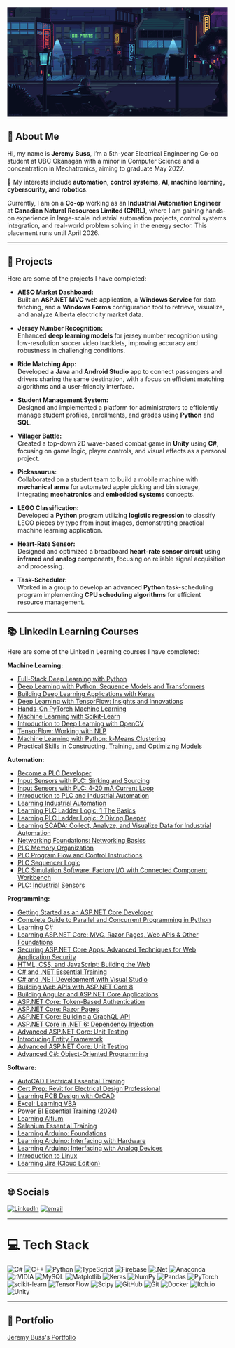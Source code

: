 <img src="GitHubbanner.gif" width="1200" height="250" />

## 👤 About Me
Hi, my name is **Jeremy Buss**, I’m a 5th-year Electrical Engineering Co-op student at UBC Okanagan with a minor in Computer Science and a concentration in Mechatronics, aiming to graduate May 2027.

🔧 My interests include **automation, control systems, AI, machine learning, cyberscurity, and robotics**.  

Currently, I am on a **Co-op** working as an **Industrial Automation Engineer** at **Canadian Natural Resources Limited (CNRL)**, where I am gaining hands-on experience in large-scale industrial automation projects, control systems integration, and real-world problem solving in the energy sector. This placement runs until April 2026.

---

## 🔨 Projects

Here are some of the projects I have completed:

- **AESO Market Dashboard:**  
  Built an **ASP.NET MVC** web application, a **Windows Service** for data fetching, and a **Windows Forms** configuration tool to retrieve, visualize, and analyze Alberta electricity market data.

- **Jersey Number Recognition:**  
  Enhanced **deep learning models** for jersey number recognition using low-resolution soccer video tracklets, improving accuracy and robustness in challenging conditions.

- **Ride Matching App:**  
  Developed a **Java** and **Android Studio** app to connect passengers and drivers sharing the same destination, with a focus on efficient matching algorithms and a user-friendly interface.

- **Student Management System:**  
  Designed and implemented a platform for administrators to efficiently manage student profiles, enrollments, and grades using **Python** and **SQL**.

- **Villager Battle:**  
  Created a top-down 2D wave-based combat game in **Unity** using **C#**, focusing on game logic, player controls, and visual effects as a personal project.

- **Pickasaurus:**  
  Collaborated on a student team to build a mobile machine with **mechanical arms** for automated apple picking and bin storage, integrating **mechatronics** and **embedded systems** concepts.

- **LEGO Classification:**  
  Developed a **Python** program utilizing **logistic regression** to classify LEGO pieces by type from input images, demonstrating practical machine learning application.

- **Heart-Rate Sensor:**  
  Designed and optimized a breadboard **heart-rate sensor circuit** using **infrared** and **analog** components, focusing on reliable signal acquisition and processing.

- **Task-Scheduler:**  
  Worked in a group to develop an advanced **Python** task-scheduling program implementing **CPU scheduling algorithms** for efficient resource management.

---

## 📚 LinkedIn Learning Courses

Here are some of the LinkedIn Learning courses I have completed:

**Machine Learning:**
- [Full-Stack Deep Learning with Python](https://www.linkedin.com/learning/certificates/4dbd6cad8829f017aabceb9e54de81874f47b189788f0b5642c40aa2aa981f98?u=248278122) 
- [Deep Learning with Python: Sequence Models and Transformers](https://www.linkedin.com/learning/certificates/45ac22634162c4fae2c183abd7b346c8cdc7a4c53d5767249765fffe9ec143d6?u=248278122) 
- [Building Deep Learning Applications with Keras](https://www.linkedin.com/learning/certificates/4527d14091f4752c69065b32115f146d792e5cbce4d5b0c48b380ec51a3367ed?u=248278122)  
- [Deep Learning with TensorFlow: Insights and Innovations](https://www.linkedin.com/learning/certificates/e0b8048c606878109a1827bdda040e7822cb1dd9c5739d5f1d4f46a5beb22a64?u=248278122)  
- [Hands-On PyTorch Machine Learning](https://www.linkedin.com/learning/certificates/bb8ee6a063bcd264543e2112b567e06eee946cd801a11e8ddf7aa8a27be9a171?u=248278122)
- [Machine Learning with Scikit-Learn](https://www.linkedin.com/learning/certificates/885bcf75fb7d22c05b46c49b084dc5be7767e7a7a3d1dc2fbf1cd7b371182344?u=248278122)
- [Introduction to Deep Learning with OpenCV](https://www.linkedin.com/learning/certificates/215fe80606c2f4fa98af190faee49afdc4ac862ca6e623701475ff6aed2162e6?u=248278122)
- [TensorFlow: Working with NLP](https://www.linkedin.com/learning/certificates/4c5f9f1bb4f5516558ef7e21ff942a5e04185fcb42acc0c5691846f3cd9876a0?u=248278122)
- [Machine Learning with Python: k-Means Clustering](https://www.linkedin.com/learning/certificates/d56cf4faf9efa1800eb0f416783bdd78f3ae09098f9ec7ff32c1f4b5d05f174d?u=248278122)
- [Practical Skills in Constructing, Training, and Optimizing Models](https://www.linkedin.com/learning/certificates/df94475f4417e03d8228c8199c6a992746dc339afcbeeb699570aed413ab3969?u=248278122)

**Automation:**
- [Become a PLC Developer](https://www.linkedin.com/learning/certificates/11e69053a5b90349ffd5799196cc1a09c54bb72f89ca0c10514b5d3708ad2b71?u=248278122)
- [Input Sensors with PLC: Sinking and Sourcing](https://www.linkedin.com/learning/certificates/ed844ef46a1435d8ddee9dc145880deb003648126b5c4298c71641954fa0976d?u=248278122)
- [Input Sensors with PLC: 4-20 mA Current Loop](https://www.linkedin.com/learning/certificates/596f7b3779f5a454098d2a45e8f950421eca288ae58f1136560de043edc16dcb?u=248278122)
- [Introduction to PLC and Industrial Automation](https://www.linkedin.com/learning/certificates/d38205627e56e8a89f85a392845478020303d944160ddcf6fc7dd5dc5133bd74?u=248278122)
- [Learning Industrial Automation](https://www.linkedin.com/learning/certificates/3cefe1acf2d6283279fb2bf692d66d9a0a45a5def04f37039d9a55f4de8f9391?u=248278122)
- [Learning PLC Ladder Logic: 1 The Basics](https://www.linkedin.com/learning/certificates/2076b531e8ed6a12bf9574bd73b949b73482995df907275a764f48e64c2a0c1d?u=248278122)
- [Learning PLC Ladder Logic: 2 Diving Deeper](https://www.linkedin.com/learning/certificates/f145074fd310f246ccc57b805131534e1b3317185a013445cf37905dd59d0b2d?u=248278122)
- [Learning SCADA: Collect, Analyze, and Visualize Data for Industrial Automation](https://www.linkedin.com/learning/certificates/fb37aa30d2b5571744f19ad7de40e9788663a23ca3957ac6b35a6a790faacba0?u=248278122)
- [Networking Foundations: Networking Basics](https://www.linkedin.com/learning/certificates/383b02de11c15fa63414639a7eab24a51174dfea333e9fe051e92af2d9132084?u=248278122)
- [PLC Memory Organization](https://www.linkedin.com/learning/certificates/d26917683451e64678239bbfd38fcce11e6f0d967efe3229d4fa1bc30ab9881f?u=248278122)
- [PLC Program Flow and Control Instructions](https://www.linkedin.com/learning/certificates/8f29a2f1a3faa52bd2607a9c672a21120558e381a38614d0a566d01362b00c2e?u=248278122)
- [PLC Sequencer Logic](https://www.linkedin.com/learning/certificates/ae1293f9091927241741bac0d4c44663d8e6338a2d0338a07a3dc8b69e305475?u=248278122)
- [PLC Simulation Software: Factory I/O with Connected Component Workbench](https://www.linkedin.com/learning/certificates/ec2dcf69921cd5726d106fedabd1e471ab09b882e7d7018d8e80bdb793fc9219?u=248278122)
- [PLC: Industrial Sensors](https://www.linkedin.com/learning/certificates/b7e60c5fe3abc8011b192e29c16fa1053af1f39b11a8d93ac24414973a75c070?u=248278122)

**Programming:**
- [Getting Started as an ASP.NET Core Developer](https://www.linkedin.com/learning/certificates/0fa3ec20e232e5a058c28f2b627d2629e074f5f1d424601a4e4ff5d9dffb8043?u=248278122)
- [Complete Guide to Parallel and Concurrent Programming in Python](https://www.linkedin.com/learning/certificates/f11d2a567e1f2f7b619880e0dafb291f4ebc303cc777a440654b19a663014459?u=248278122)
- [Learning C#](https://www.linkedin.com/learning/certificates/8e298691884f96b341c5f3cdb03f8594cff9321f55c7649c28abaeea4ddbde2f?u=248278122)
- [Learning ASP.NET Core: MVC, Razor Pages, Web APIs & Other Foundations](https://www.linkedin.com/learning/certificates/498120d4f951ee04f31defaec911f5a33a46d9ee3b3c55740df8ad620d258dfc?u=248278122)
- [Securing ASP.NET Core Apps: Advanced Techniques for Web Application Security](https://www.linkedin.com/learning/certificates/504c48e5ee2957ac49ed2ba61a2755a440d9c14fe0afd26fe81aadd666610d7f?u=248278122)
- [HTML, CSS, and JavaScript: Building the Web](https://www.linkedin.com/learning/certificates/47ad921cf6c125fcf2a478fcb37c98961bd47a0bffa9c2377c90a3ca810561d4?u=248278122)
- [C# and .NET Essential Training](https://www.linkedin.com/learning/certificates/3a6101383011579f1eb7a66eac0c3aa8260567c8fd94a5738628d40337c26ff8?u=248278122)
- [C# and .NET Development with Visual Studio](https://www.linkedin.com/learning/certificates/0a4d9b0a70ee6e15deb7250d4175996459cf7ba8e63119f97545e3ce7e644b00?u=248278122)
- [Building Web APIs with ASP.NET Core 8](https://www.linkedin.com/learning/certificates/281017bff7172f41194f450186872de4f3f23b255747d77e304b9bac0ceda78b?u=248278122)
- [Building Angular and ASP.NET Core Applications](https://www.linkedin.com/learning/certificates/36345d1911f8594ba6dabda4c02a479002f71fe5482cfcc0d55f55180c0db867?u=248278122)
- [ASP.NET Core: Token-Based Authentication](https://www.linkedin.com/learning/certificates/d457b0433948f2a632dc4c468c6ab55c61cb4401af1697b9c3fb3abb72f79684?u=248278122)
- [ASP.NET Core: Razor Pages](https://www.linkedin.com/learning/certificates/1e1b44a3c3b8737f42c46c68886c0c9de01042186d3a12b7702865f7528bef59?u=248278122)
- [ASP.NET Core: Building a GraphQL API](https://www.linkedin.com/learning/certificates/51f12681bce404fa2c25ed0e42f76bac3d374c3f4cb66c9096912a50967de245?u=248278122)
- [ASP.NET Core in .NET 6: Dependency Injection](https://www.linkedin.com/learning/certificates/43d546d5416b56b7d839a8a8452a9f3145cdf7e30df2e7d5530bb15b86fcf707?u=248278122)
- [Advanced ASP.NET Core: Unit Testing](https://www.linkedin.com/learning/certificates/bc9c25183f9c9e97b22552c1c1a92f6f6148cd9766f8b69566d02e73be085b53?u=248278122)
- [Introducing Entity Framework](https://www.linkedin.com/learning/certificates/3138f88058301398f6ba852a54b39c807c66a90f33fde3cb8a7859fba4b75357?u=248278122)
- [Advanced ASP.NET Core: Unit Testing](https://www.linkedin.com/learning/certificates/bc9c25183f9c9e97b22552c1c1a92f6f6148cd9766f8b69566d02e73be085b53?u=248278122)
- [Advanced C#: Object-Oriented Programming](https://www.linkedin.com/learning/certificates/bef361b429bf1f0395aa4a93e8851cc2ffcbe69f71e55745b700d34e5cace317?u=248278122)

**Software:**
- [AutoCAD Electrical Essential Training](https://www.linkedin.com/learning/certificates/7881067d573bad6bc8e5e8dcfbab28aeeae854ae343cf3c886496956785a30b4?u=248278122)
- [Cert Prep: Revit for Electrical Design Professional](https://www.linkedin.com/learning/certificates/46671b9435682707b53da2d547279d785ac9e9c4e50d4dfec22fbfd925c7eae1?u=248278122)
- [Learning PCB Design with OrCAD](https://www.linkedin.com/learning/certificates/fe7b6b23f7acce6ff4e0216cd6e471633bbe8a3fd02802e143cdca1ba6e265da?u=248278122)
- [Excel: Learning VBA](https://www.linkedin.com/learning/certificates/d5b982fdf31b1fa3591dbd298e60f8c56c011efc8fbd9b6109811c7866d3d56c?u=248278122)
- [Power BI Essential Training (2024)](https://www.linkedin.com/learning/certificates/b9046f6f4f341b55a2077ad6c7cb5d25dfa1fb77877b2649bfff18220a4043bf?u=248278122)
- [Learning Altium](https://www.linkedin.com/learning/certificates/b3f8171cc620e94b3279429052c60427ed8d46665106c89e2120638f2e7a72d3?u=248278122)
- [Selenium Essential Training](https://www.linkedin.com/learning/certificates/e260e3ec37f216f10ee55436567ee75ed8476fa284d630df5da664b499a53bdb?u=248278122)
- [Learning Arduino: Foundations](https://www.linkedin.com/learning/certificates/d1026e1f74d80d876cf52b7bb5c538a3746c44342e12ba3b34ed70951a82204d?u=248278122)
- [Learning Arduino: Interfacing with Hardware](https://www.linkedin.com/learning/certificates/be7ae660b836b5f23ab8523c42adb1c9db005d4e0d96be401d2ca8cfcaa3d4ff?u=248278122)
- [Learning Arduino: Interfacing with Analog Devices](https://www.linkedin.com/learning/certificates/2454cc479114eea58ebee42598405ec6d0f76e83a85155e3d99d860c80f62d1f?u=248278122)
- [Introduction to Linux](https://www.linkedin.com/learning/certificates/8abedb0ccb4408863a4d38c6237150cc6181348f3c6ef7f52614031959a03ae2?u=248278122)
- [Learning Jira (Cloud Edition)](https://www.linkedin.com/learning/certificates/111dfcf1a05b733acc011ccf56d0faa1667cb6b31430dc880dd5023f2649add6?u=248278122)

---

## 🌐 Socials
[![LinkedIn](https://img.shields.io/badge/LinkedIn-%230077B5.svg?logo=linkedin&logoColor=white)](https://linkedin.com/in/www.linkedin.com/in/jeremy-buss840a)  [![email](https://img.shields.io/badge/Email-D14836?logo=gmail&logoColor=white)](mailto:bussjeremy840@gmail.com)

---

# 💻 Tech Stack
![C#](https://img.shields.io/badge/c%23-%23239120.svg?style=for-the-badge&logo=csharp&logoColor=white) ![C++](https://img.shields.io/badge/c++-%2300599C.svg?style=for-the-badge&logo=c%2B%2B&logoColor=white) ![Python](https://img.shields.io/badge/python-3670A0?style=for-the-badge&logo=python&logoColor=ffdd54) ![TypeScript](https://img.shields.io/badge/typescript-%23007ACC.svg?style=for-the-badge&logo=typescript&logoColor=white) ![Firebase](https://img.shields.io/badge/firebase-%23039BE5.svg?style=for-the-badge&logo=firebase) ![.Net](https://img.shields.io/badge/.NET-5C2D91?style=for-the-badge&logo=.net&logoColor=white) ![Anaconda](https://img.shields.io/badge/Anaconda-%2344A833.svg?style=for-the-badge&logo=anaconda&logoColor=white) ![nVIDIA](https://img.shields.io/badge/cuda-000000.svg?style=for-the-badge&logo=nVIDIA&logoColor=green) ![MySQL](https://img.shields.io/badge/mysql-4479A1.svg?style=for-the-badge&logo=mysql&logoColor=white) ![Matplotlib](https://img.shields.io/badge/Matplotlib-%23ffffff.svg?style=for-the-badge&logo=Matplotlib&logoColor=black) ![Keras](https://img.shields.io/badge/Keras-%23D00000.svg?style=for-the-badge&logo=Keras&logoColor=white) ![NumPy](https://img.shields.io/badge/numpy-%23013243.svg?style=for-the-badge&logo=numpy&logoColor=white) ![Pandas](https://img.shields.io/badge/pandas-%23150458.svg?style=for-the-badge&logo=pandas&logoColor=white) ![PyTorch](https://img.shields.io/badge/PyTorch-%23EE4C2C.svg?style=for-the-badge&logo=PyTorch&logoColor=white) ![scikit-learn](https://img.shields.io/badge/scikit--learn-%23F7931E.svg?style=for-the-badge&logo=scikit-learn&logoColor=white) ![TensorFlow](https://img.shields.io/badge/TensorFlow-%23FF6F00.svg?style=for-the-badge&logo=TensorFlow&logoColor=white) ![Scipy](https://img.shields.io/badge/SciPy-%230C55A5.svg?style=for-the-badge&logo=scipy&logoColor=%white) ![GitHub](https://img.shields.io/badge/github-%23121011.svg?style=for-the-badge&logo=github&logoColor=white) ![Git](https://img.shields.io/badge/git-%23F05033.svg?style=for-the-badge&logo=git&logoColor=white) ![Docker](https://img.shields.io/badge/docker-%230db7ed.svg?style=for-the-badge&logo=docker&logoColor=white) ![Itch.io](https://img.shields.io/badge/Itch-%23FF0B34.svg?style=for-the-badge&logo=Itch.io&logoColor=white) ![Unity](https://img.shields.io/badge/unity-%23000000.svg?style=for-the-badge&logo=unity&logoColor=white)

---

## 📄 Portfolio
[Jeremy Buss's Portfolio](Jeremy%20Buss's%20Portfolio.pdf)

